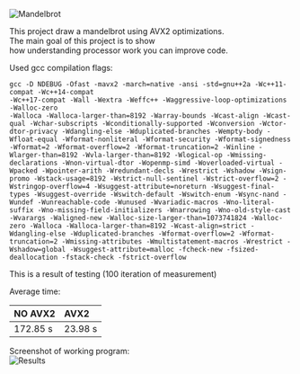 ![Mandelbrot](Screenshot/2022-04-16_11-25.png)

This project draw a mandelbrot using AVX2 optimizations.  
The main goal of this project is to show  
how understanding processor work you can improve code.  

Used gcc compilation flags:  
~~~
gcc -D NDEBUG -Ofast -mavx2 -march=native -ansi -std=gnu++2a -Wc++11-compat -Wc++14-compat 
-Wc++17-compat -Wall -Wextra -Weffc++ -Waggressive-loop-optimizations -Walloc-zero 
-Walloca -Walloca-larger-than=8192 -Warray-bounds -Wcast-align -Wcast-qual -Wchar-subscripts -Wconditionally-supported -Wconversion -Wctor-dtor-privacy -Wdangling-else -Wduplicated-branches -Wempty-body -Wfloat-equal -Wformat-nonliteral -Wformat-security -Wformat-signedness -Wformat=2 -Wformat-overflow=2 -Wformat-truncation=2 -Winline -Wlarger-than=8192 -Wvla-larger-than=8192 -Wlogical-op -Wmissing-declarations -Wnon-virtual-dtor -Wopenmp-simd -Woverloaded-virtual -Wpacked -Wpointer-arith -Wredundant-decls -Wrestrict -Wshadow -Wsign-promo -Wstack-usage=8192 -Wstrict-null-sentinel -Wstrict-overflow=2 -Wstringop-overflow=4 -Wsuggest-attribute=noreturn -Wsuggest-final-types -Wsuggest-override -Wswitch-default -Wswitch-enum -Wsync-nand -Wundef -Wunreachable-code -Wunused -Wvariadic-macros -Wno-literal-suffix -Wno-missing-field-initializers -Wnarrowing -Wno-old-style-cast -Wvarargs -Waligned-new -Walloc-size-larger-than=1073741824 -Walloc-zero -Walloca -Walloca-larger-than=8192 -Wcast-align=strict -Wdangling-else -Wduplicated-branches -Wformat-overflow=2 -Wformat-truncation=2 -Wmissing-attributes -Wmultistatement-macros -Wrestrict -Wshadow=global -Wsuggest-attribute=malloc -fcheck-new -fsized-deallocation -fstack-check -fstrict-overflow 
~~~

This is a result of testing (100 iteration of measurement)  

Average time:  

| NO AVX2   |   AVX2  |
| :-------- | :------ |
| 172.85 s  | 23.98 s |

Screenshot of working program:  
![Results](Screenshot/2022-04-16_12-03.png)

